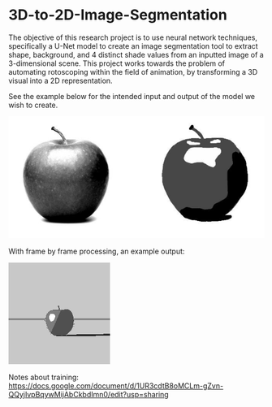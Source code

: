 # 3D-to-2D-Image-Segmentation

The objective of this research project is to use neural network techniques, specifically a U-Net
model to create an image segmentation tool to extract shape, background, and 4 distinct shade
values from an inputted image of a 3-dimensional scene. This project works towards the problem of
automating rotoscoping within the field of animation, by transforming a 3D visual into a 2D
representation.

See the example below for the intended input and output of the model we wish to
create.

![Example Image](example.png "Example")

With frame by frame processing, an example output:

![Example Image](example_Shape6.gif "Example")


Notes about training: https://docs.google.com/document/d/1UR3cdtB8oMCLm-gZvn-QQyjIvpBqywMijAbCkbdImn0/edit?usp=sharing
